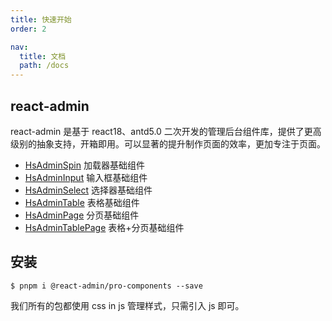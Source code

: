 ```yaml
---
title: 快速开始
order: 2

nav:
  title: 文档
  path: /docs
---
```


## react-admin

react-admin 是基于 react18、antd5.0 二次开发的管理后台组件库，提供了更高级别的抽象支持，开箱即用。可以显著的提升制作页面的效率，更加专注于页面。

- [HsAdminSpin](/components/spin) 加载器基础组件
- [HsAdminInput](/components/form) 输入框基础组件
- [HsAdminSelect](/components/form) 选择器基础组件
- [HsAdminTable](/components/table-page) 表格基础组件
- [HsAdminPage](/components/table-page) 分页基础组件
- [HsAdminTablePage](/components/table-page) 表格+分页基础组件

## 安装

```shell
$ pnpm i @react-admin/pro-components --save
```

我们所有的包都使用 css in js 管理样式，只需引入 js 即可。
